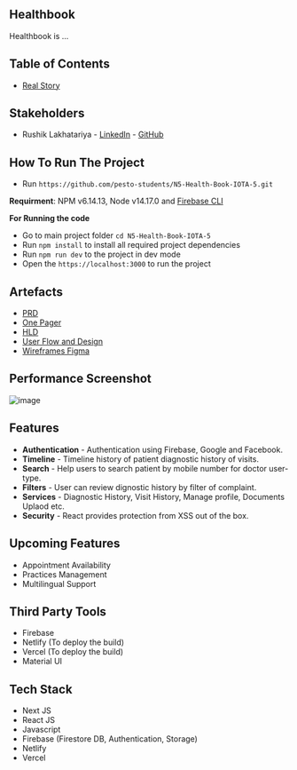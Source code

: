 
## Healthbook

Healthbook is ...

## Table of Contents
- [Real Story](#real)

## Stakeholders
- Rushik Lakhatariya - [LinkedIn](https://www.linkedin.com/in/rushik-prajapati-1254a79b) - [GitHub](https://github.com/Rikiricks)

## How To Run The Project
- Run ```https://github.com/pesto-students/N5-Health-Book-IOTA-5.git```

**Requirment**: NPM v6.14.13, Node v14.17.0 and [Firebase CLI](https://firebase.google.com/docs/cli#install_the_firebase_cli)

**For Running the code**
- Go to main project folder ```cd N5-Health-Book-IOTA-5```
- Run ```npm install``` to install all required project dependencies
- Run ```npm run dev``` to the project in dev mode
- Open the ```https://localhost:3000``` to run the project

## Artefacts
- [PRD](https://docs.google.com/document/d/14yKWNPIgyWNJnCJuGe_LyOd-Jj895hYaJKHhoa5Amtc)
- [One Pager](https://docs.google.com/document/d/15C3FQ8-M6HP9SFUllCPodK84335qSq2iQYyYWMPu-nk/edit?usp=sharing)
- [HLD](https://www.figma.com/file/HzIb5eCWwPtHyYcnrThcq5/HLD_HealthBook?node-id=0%3A1)
- [User Flow and Design](https://www.figma.com/file/abZumLTe9R4kNqnkzVOmu3/User-Flow-and-Design?node-id=0%3A1)
- [Wireframes Figma](https://www.figma.com/file/q15H5e5kLy779QEORCti4K/Wireframes_HealthBook?node-id=0%3A1)

## Performance Screenshot
![image](https://drive.google.com/uc?export=view&id=10ZFuhmGHIq1t2hty0naAxCZU67FEN6If)

## Features
- **Authentication** - Authentication using Firebase, Google and Facebook.
- **Timeline** - Timeline history of patient diagnostic history of visits.
- **Search** - Help users to search patient by mobile number for doctor user-type.
- **Filters** - User can review dignostic history by filter of complaint.
- **Services** - Diagnostic History, Visit History, Manage profile, Documents Uplaod etc.
- **Security** - React provides protection from XSS out of the box.

## Upcoming Features
- Appointment Availability
- Practices Management
- Multilingual Support

## Third Party Tools
- Firebase
- Netlify (To deploy the build)
- Vercel (To deploy the build)
- Material UI

## Tech Stack
- Next JS
- React JS
- Javascript
- Firebase (Firestore DB, Authentication, Storage)
- Netlify
- Vercel
